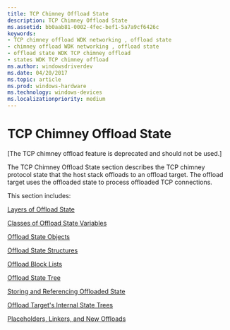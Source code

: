 ```yaml
---
title: TCP Chimney Offload State
description: TCP Chimney Offload State
ms.assetid: bb0aab81-0002-4fec-bef1-5a7a9cf6426c
keywords:
- TCP chimney offload WDK networking , offload state
- chimney offload WDK networking , offload state
- offload state WDK TCP chimney offload
- states WDK TCP chimney offload
ms.author: windowsdriverdev
ms.date: 04/20/2017
ms.topic: article
ms.prod: windows-hardware
ms.technology: windows-devices
ms.localizationpriority: medium
---
```


# TCP Chimney Offload State


\[The TCP chimney offload feature is deprecated and should not be used.\]




The TCP Chimney Offload State section describes the TCP chimney protocol state that the host stack offloads to an offload target. The offload target uses the offloaded state to process offloaded TCP connections.

This section includes:

[Layers of Offload State](layers-of-offload-state.md)

[Classes of Offload State Variables](classes-of-offload-state-variables.md)

[Offload State Objects](offload-state-objects.md)

[Offload State Structures](offload-state-structures.md)

[Offload Block Lists](offload-block-lists.md)

[Offload State Tree](offload-state-tree.md)

[Storing and Referencing Offloaded State](storing-and-referencing-offloaded-state.md)

[Offload Target's Internal State Trees](offload-target-s-internal-state-trees.md)

[Placeholders, Linkers, and New Offloads](placeholders--linkers--and-new-offloads.md)

 

 





